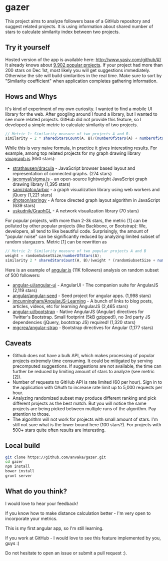 gazer
=====

This project aims to analyze followers base of a GitHub repository and suggest related projects. It is using information about shared number of stars to calculate similarity index between two projects.

Try it yourself
--------------------
Hosted version of the app is available here: http://www.yasiv.com/github/#/ It already knows about [9,902 popular projects](http://s3.amazonaws.com/github_yasiv/projects/projects.json). If your project had more than 200 stars on Dec 1st, most likely you will get suggestions immediately. Otherwise the site will build similarities in the real time. Make sure to sort by "Similarity coefficient" when application completes gathering information.

Hows and Whys
-------------
It's kind of experiment of my own curiosity. I wanted to find a mobile UI library for the web. After googling around I found a library, but I wanted to see more related projects. GitHub did not provide this feature, so I developed a simple metric to calculate similarity of two projects.

```js
// Metric 1: Similarity measure of two projects A and B.
similarity = 2 * sharedStarsCount(A, B)/(numberOfStars(A) + numberOfStars(B));
```

While this is very naive formula, in practice it gives interesting results. For example, among top related projects for my graph drawing library  [vivagraph.js](https://github.com/anvaka/VivaGraphJS) (650 stars):

* [strathausen/dracula](https://github.com/strathausen/dracula) - JavaScript browser based layout and representation of connected graphs. (274 stars)
* [jacomyal/sigma.js](https://github.com/jacomyal/sigma.js) - an open-source lightweight JavaScript graph drawing library (1,395 stars)
* [samizdatco/arbor](https://github.com/samizdatco/arbor) - a graph visualization library using web workers and jQuery (1,221 stars)
* [dhotson/springy](https://github.com/dhotson/springy) - A force directed graph layout algorithm in JavaScript (639 stars)
* [uskudnik/GraphGL](https://github.com/uskudnik/GraphGL) - A network visualization library (70 stars)

For popular projects, with more than 2-3k stars, the metric [1] can be polluted by other popular projects (like Backbone, or Bootstrap): We, developers, all tend to like beautiful code. Surprisingly, the amount of "popular noise" can be significantly reduced by analyzing limited subset of random stargazers. Metric [1] can be rewritten as

```js
// Metric 2: Similarity measure of two popular projects A and B
weight = randomSubsetSize/numberOfStars(A);
similarity 2 * sharedStarsCount(A, B)/(weight * (randomSubsetSize + numberOfStars(B)));
```

Here is an example of [angular.js](https://github.com/angular/angular.js) (11K followers) analysis on random subset of 500 followers:

* [angular-ui/angular-ui](https://github.com/angular-ui/angular-ui) - AngularUI - The companion suite for AngularJS (2,119 stars)
* [angular/angular-seed](https://github.com/angular/angular-seed) - Seed project for angular apps. (1,998 stars)
* [jmcunningham/AngularJS-Learning](https://github.com/jmcunningham/AngularJS-Learning) - A bunch of links to blog posts, articles, videos, etc for learning AngularJS (2,465 stars)
* [angular-ui/bootstrap](https://github.com/angular-ui/bootstrap) - Native AngularJS (Angular) directives for Twitter's Bootstrap. Small footprint (5kB gzipped!), no 3rd party JS dependencies (jQuery, bootstrap JS) required! (1,320 stars)
* [mgcrea/angular-strap](https://github.com/mgcrea/angular-strap) - Bootstrap directives for Angular (1,177 stars) 

Caveats
------------
* Github does not have a bulk API, which makes processing of popular projects extremely time consuming. It could be mitigated by serving precomputed suggestions. If suggestions are not available, the time can further be reduced by limiting amount of stars to analyze (see metric [2]).
* Number of requests to GitHub API is rate limited (60 per hour). Sign in to the application with OAuth to increase rate limit up to 5,000 requests per hour.
* Analyzing randomized subset may produce different ranking and pick different projects as the best match. But you will notice the same projects are being picked between multiple runs of the algorithm. Pay attention to those.
* The algorithm will not work for projects with small amount of stars. I'm still not sure what is the lower bound here (100 stars?). For projects with 500+ stars quite often results are interesting.

Local build
-----------
```sh
git clone https://github.com/anvaka/gazer.git
cd gazer
npm install
bower install
grunt server
```

What do you think?
----------------------------
I would love to hear your feedback! 

If you know how to make distance calculation better - I'm very open to incorporate your metrics.

This is my first angular app, so I'm still learning.

If you work at GitHub - I would love to see this feature implemented by you, guys :)

Do not hesitate to open an issue or submit a pull request :).
